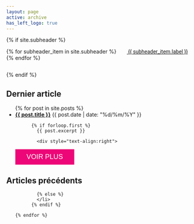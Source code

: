 ```yaml
---
layout: page
active: archive
has_left_logo: true
---
```


  <style>
  .read-more {
  display:inline-block;
  padding: 10px 30px;
  background-color:#ed0678;
  color:#fff;
  font-size: 130%;
  text-transform: capitalize;
  text-decoration: none;
  font-family: Arimo, "Helvetica Neue", Helvetica, Arial, sans-serif;
  }
  
  .link-to-post {
    padding: 1em;
    font-family: Roboto;
  }
  
  .link-to-post .link-to-post__next {
    font-size:1em;
  }
  
  .post-links {
  margin-bottom: 2em;
  }
  </style>

{% if site.subheader %}
<div class="post-links">
{% for subheader_item in site.subheader %}
<a class="link-to-post" href="{{ subheader_item.url }}" style="margin:10px">
  <span class="link-to-post__next"><i class="fas fa-{{ subheader_item.icon }}"></i>&nbsp;{{ subheader_item.label }}</span>
</a>
{% endfor %}
</div>
{% endif %}

  <h2 class="category-key">Dernier article</h2>

  <ul class="year">
    {% for post in site.posts %}
        <li>
            <a href="{{ post.url | relative_url}}"
            {% if forloop.first %} style="font-weight:bold" {%endif %}
            >{{ post.title }}</a>
            <span class="date">{{ post.date | date: "%d/%m/%Y"  }}</span>
            
          {% if forloop.first %}
            {{ post.excerpt }}
            
            <div style="text-align:right">
<a href="{{ post.url | relative_url}}" class="read-more">VOIR PLUS</a>
            </div>
            </li>
            </ul>
<h2 class="category-key">Articles précédents</h2>
<ul class="year">
            
            {% else %}
            </li>          
          {% endif %}
        
    {% endfor %}
  </ul>


